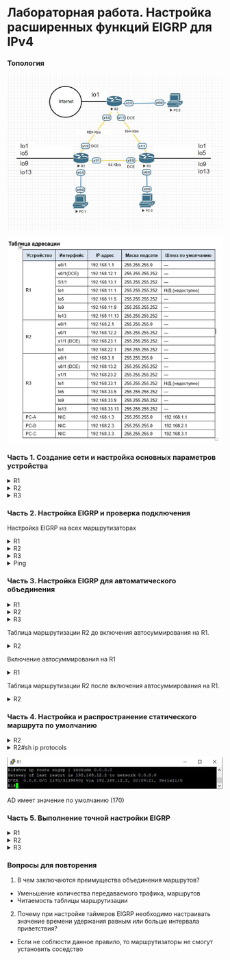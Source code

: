 # Лабораторная работа. Настройка расширенных функций EIGRP для IPv4




### Топология
![schema](work_dir/schema.JPG)

![table](work_dir/table.JPG)

### Часть 1. Создание сети и настройка основных параметров устройства

<details>
 <summary>R1</summary>

``` bash
Router>en
Router#conf t
Router(config)#host R1
R1(config)#no logging console
R1(config)#no ip domain-lookup
R1(config)#service password-encryption 
R1(config)#enable secret class
R1(config)#line console 0
R1(config-line)#password cisco
R1(config-line)#logging synchronous
R1(config-line)#login
R1(config-line)#exit
R1(config)#line vty 0 4
R1(config-line)#password cisco
R1(config-line)#logging synchronous
R1(config-line)#login
R1(config-line)#exit
R1(config)#int e0/0
R1(config-if)#ip address 192.168.1.1 255.255.255.0
R1(config-if)#no shut
R1(config)#int s1/0
R1(config-if)#ip address 192.168.12.1 255.255.255.252
R1(config-if)#clock rate 128000
R1(config-if)#no shut
R1(config)#int s1/1
R1(config-if)#ip address 192.168.13.1 255.255.255.252
R1(config-if)#no shut
R1(config-if)#end
R1#wr
Building configuration...
[OK]
```
</details>

<details>
 <summary>R2</summary>

``` bash
Router>en
Router#conf t
Router(config)#host R2
R2(config)#no logging console
R2(config)#no ip domain-lookup
R2(config)#service password-encryption 
R2(config)#enable secret class
R2(config)#line console 0
R2(config-line)#password cisco
R2(config-line)#logging synchronous
R2(config-line)#login
R2(config-line)#exit
R2(config)#line vty 0 4
R2(config-line)#password cisco
R2(config-line)#logging synchronous
R2(config-line)#login
R2(config-line)#exit
R2(config)#int e0/0
R2(config-if)#ip address 192.168.2.1 255.255.255.0
R2(config-if)#no shut
R2(config)#int s1/0
R2(config-if)#ip address 192.168.12.2 255.255.255.252
R2(config-if)#no shut
R2(config)#int s1/1
R2(config-if)#ip address 192.168.23.1 255.255.255.252
R2(config-if)#clock rate 128000
R2(config-if)#no shut
R2(config-if)#end
R2#wr
Building configuration...
[OK]
```
</details>

<details>
 <summary>R3</summary>

``` bash
Router>en
Router#conf t
Router(config)#host R3
R3(config)#no logging console
R3(config)#no ip domain-lookup
R3(config)#service password-encryption 
R3(config)#enable secret class
R3(config)#line console 0
R3(config-line)#password cisco
R3(config-line)#logging synchronous
R3(config-line)#login
R3(config-line)#exit
R3(config)#line vty 0 4
R3(config-line)#password cisco
R3(config-line)#logging synchronous
R3(config-line)#login
R3(config-line)#exit
R3(config)#int e0/0
R3(config-if)#ip address 192.168.3.1 255.255.255.0
R3(config-if)#no shut
R3(config)#int s1/0
R3(config-if)#ip address 192.168.13.2 255.255.255.252
R3(config-if)#clock rate 128000
R3(config-if)#no shut
R3(config)#int s1/1
R3(config-if)#ip address 192.168.23.2 255.255.255.252
R3(config-if)#no shut
R3(config-if)#end
R3#wr
Building configuration...
[OK]
```
</details>


### Часть 2. Настройка EIGRP и проверка подключения

Настройка EIGRP на всех маршрутизаторах
<details>
 <summary>R1</summary>

``` bash
R1#conf t
R1(config)#router eigrp 1
R1(config-router)#network 192.168.1.0 0.0.0.255
R1(config-router)#network 192.168.12.0 0.0.0.3
R1(config-router)#network 192.168.13.0 0.0.0.3
R1(config-router)#passive-int e0/0
R1(config)#exit
R1(config)#int s1/0
R1(config-if)#band 1024
R1(config-if)#int s1/1
R1(config-if)#band 64
R1(config-if)#end
R1#wr
Building configuration...
[OK]

```
</details>

<details>
 <summary>R2</summary>

``` bash
R2#conf t
R2(config)#router eigrp 1
R2(config-router)#network 192.168.2.0
R2(config-router)#network 192.168.12.0 0.0.0.3
R2(config-router)#network 192.168.23.0 0.0.0.3
R2(config-router)#passive-int e0/0
R2(config-router)#exit
R2(config)#int s1/0
R2(config-if)#band 1024
R2(config-if)#int s1/1
R2(config-if)#band 1544
R2(config-if)#end
R2#wr
Building configuration...
[OK]

```
</details>

<details>
 <summary>R3</summary>

``` bash
R3#conf t
R3(config)#router eigrp 1
R3(config-router)#network 192.168.3.0
R3(config-router)#network 192.168.13.0 0.0.0.3
R3(config-router)#network 192.168.23.0 0.0.0.3
R3(config-router)#passive-int e0/0
R3(config-router)#exit
R3(config)#int s1/0
R3(config-if)#band 64
R3(config-if)#int s1/1
R3(config-if)#band 1544
R3(config-if)#end
R3#wr
Building configuration...
[OK]

```
</details>

<details>
 <summary>Ping</summary>
![pc's_first_ping](work_dir/pc's_first_ping.JPG)
</details>

### Часть 3. Настройка EIGRP для автоматического объединения

<details>
 <summary>R1</summary>

``` bash
R1#conf t
R1(config)#int lo1
R1(config-if)#ip address 192.168.11.1 255.255.255.252
R1(config-if)#no shut
R1(config)#int lo5
R1(config-if)#ip address 192.168.11.5 255.255.255.252
R1(config-if)#no shut
R1(config)#int lo9
R1(config-if)#ip address 192.168.11.9 255.255.255.252
R1(config-if)#no shut
R1(config)#int lo13
R1(config-if)#ip address 192.168.11.13 255.255.255.252
R1(config-if)#no shut
R1(config-if)#exit
R1(config)#router eigrp 1
R1(config-router)#network 192.168.11.0 0.0.0.3
R1(config-router)#network 192.168.11.5 0.0.0.3
R1(config-router)#network 192.168.11.9 0.0.0.3
R1(config-router)#network 192.168.11.13 0.0.0.3
R1(config-router)#end
R1#wr
Building configuration...
[OK]
```
</details>

<details>
 <summary>R2</summary>

``` bash
R2#conf t
R2(config)#int lo1
R2(config-if)#ip address 192.168.22.1 255.255.255.252
R2(config-if)#no shut
R2(config-if)#exit
R2(config)#router eigrp 1
R2(config-router)#network 192.168.22.0 0.0.0.3
R2(config-router)#end
R2#wr
Building configuration...
[OK]
```
</details>

<details>
 <summary>R3</summary>

``` bash
R3#conf t
R3(config)#int lo1
R3(config-if)#ip address 192.168.33.1 255.255.255.252
R3(config-if)#no shut
R3(config)#int lo5
R3(config-if)#ip address 192.168.33.5 255.255.255.252
R3(config-if)#no shut
R3(config)#int lo9
R3(config-if)#ip address 192.168.33.9 255.255.255.252
R3(config-if)#no shut
R3(config)#int lo13
R3(config-if)#ip address 192.168.33.13 255.255.255.252
R3(config-if)#no shut
R3(config-if)#exit
R3(config)#router eigrp 1
R3(config-router)#network 192.168.33.0 0.0.0.3
R3(config-router)#network 192.168.33.5 0.0.0.3
R3(config-router)#network 192.168.33.9 0.0.0.3
R3(config-router)#network 192.168.33.13 0.0.0.3
R3(config-router)#end
R3#wr
Building configuration...
[OK]
```
</details>

Таблица маршрутизации R2 до включения автосуммирования на R1.

<details>
 <summary>R2</summary>
 
![R2_sh_ip_route_eigrp](work_dir/R2_sh_ip_route_eigrp.JPG)


</details>

Включение автосуммирования на R1

<details>
 <summary>R1</summary>

``` bash
R1#conf t
Enter configuration commands, one per line.  End with CNTL/Z.
R1(config)#router eigrp 1
R1(config-router)#auto-summary
R1(config-router)#end
R1#wr
Building configuration...
[OK]
```
</details>

Таблица маршрутизации R2 после включения автосуммирования на R1.

<details>
 <summary>R2</summary>
 
![R2_sh_ip_route_eigrp(auto-sum_on_R1)](work_dir/R2_sh_ip_route_eigrp(auto-sum_on_R1).JPG)


</details>

### Часть 4. Настройка и распространение статического маршрута по умолчанию

<details>
 <summary>R2</summary>

``` bash
R2#conf t
Enter configuration commands, one per line.  End with CNTL/Z.
R2(config)#ip route 0.0.0.0 0.0.0.0 lo1
R2(config)#router eigrp 1
R2(config-router)#redistribute static
R2(config-router)#end
R2#wr
Building configuration...
[OK]

```
</details>


<details>
 <summary>R2#sh ip protocols</summary>

![R2_sh_ip_prot](work_dir/R2_sh_ip_prot.JPG)

</details>

![R1_sh_ip_route_eigrp(0.0.0.0)](work_dir/R1_sh_ip_route_eigrp(0.0.0.0).JPG)

AD имеет значение по умолчанию (170)

### Часть 5. Выполнение точной настройки EIGRP

<details>
 <summary>R1</summary>

``` bash
R1#conf t
R1(config)#int s1/0
R1(config-if)#ip bandwidth-percent eigrp 1 75
R1(config)#int s1/1
R1(config-if)#ip bandwidth-percent eigrp 1 40
R1(config)#int s1/0
R1(config-if)#ip hello-interval eigrp 1 60
R1(config-if)#ip hold-time eigrp 1 180
R1(config)#int s1/1
R1(config-if)#ip hello-interval eigrp 1 60
R1(config-if)#ip hold-time eigrp 1 180
R1(config-if)#end
R1#wr
Building configuration...
[OK]

```
</details>

<details>
 <summary>R2</summary>

``` bash
R2#conf t
R2(config)#int s1/0
R2(config-if)#ip bandwidth-percent eigrp 1 75
R2(config)#int s1/0
R2(config-if)#ip hello-interval eigrp 1 60
R2(config-if)#ip hold-time eigrp 1 180
R2(config-if)#int s1/1
R2(config-if)#ip hello-interval eigrp 1 60
R2(config-if)#ip hold-time eigrp 1 180
R2(config-if)#end
R2#wr
Building configuration...
[OK]

```
</details>

<details>
 <summary>R3</summary>

``` bash
R3#conf t
R3(config)#int s1/0
R3(config-if)#ip bandwidth-percent eigrp 1 40
R3(config)#int s1/0
R3(config-if)#ip hello-interval eigrp 1 60
R3(config-if)#ip hold-time eigrp 1 180
R3(config-if)#int s1/1
R3(config-if)#ip hello-interval eigrp 1 60
R3(config-if)#ip hold-time eigrp 1 180
R3(config-if)#end
R3#wr
Building configuration...
[OK]
```
</details>

### Вопросы для повторения

1. В чем заключаются преимущества объединения маршрутов?
* Уменьшение количества передаваемого трафика, маршрутов
* Читаемость таблицы маршрутизации

2. Почему при настройке таймеров EIGRP необходимо настраивать значение времени удержания равным или больше интервала приветствия?
* Если не соблюсти данное правило, то маршрутизаторы не смогут установить соседство